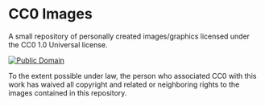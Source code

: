 # CC0 Images
A small repository of personally created images/graphics licensed
under the CC0 1.0 Universal license.

[![Public Domain](http://i.creativecommons.org/p/zero/1.0/88x31.png)](http://creativecommons.org/publicdomain/zero/1.0/)

To the extent possible under law, the person who associated CC0
with this work has waived all copyright and related or neighboring
rights to the images contained in this repository.
